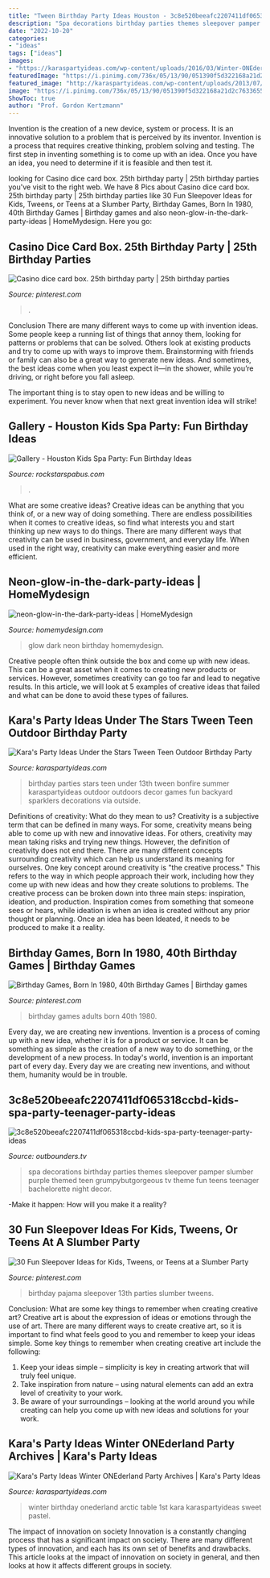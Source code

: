 ```yaml
---
title: "Tween Birthday Party Ideas Houston - 3c8e520beeafc2207411df065318ccbd-kids-spa-party-teenager-party-ideas"
description: "Spa decorations birthday parties themes sleepover pamper slumber purple themed teen grumpybutgorgeous tv theme fun teens teenager bachelorette night decor"
date: "2022-10-20"
categories:
- "ideas"
tags: ["ideas"]
images:
- "https://karaspartyideas.com/wp-content/uploads/2016/03/Winter-ONEderland-Birthday-Party-via-Karas-Party-Ideas-KarasPartyIdeas.com33.jpg"
featuredImage: "https://i.pinimg.com/736x/05/13/90/051390f5d322168a21d2c763365523c5.jpg"
featured_image: "http://karaspartyideas.com/wp-content/uploads/2013/07/IMG_1575-682x1024_599x9001.jpg"
image: "https://i.pinimg.com/736x/05/13/90/051390f5d322168a21d2c763365523c5.jpg"
ShowToc: true
author: "Prof. Gordon Kertzmann"
---
```



Invention is the creation of a new device, system or process. It is an innovative solution to a problem that is perceived by its inventor. Invention is a process that requires creative thinking, problem solving and testing. The first step in inventing something is to come up with an idea. Once you have an idea, you need to determine if it is feasible and then test it.

	

		
looking for Casino dice card box. 25th birthday party | 25th birthday parties you've visit to the right web. We have 8 Pics about Casino dice card box. 25th birthday party | 25th birthday parties like 30 Fun Sleepover Ideas for Kids, Tweens, or Teens at a Slumber Party, Birthday Games, Born In 1980, 40th Birthday Games | Birthday games and also neon-glow-in-the-dark-party-ideas | HomeMydesign. Here you go:
		
    
## Casino Dice Card Box. 25th Birthday Party | 25th Birthday Parties

<img loading=lazy src="https://i.pinimg.com/736x/b9/f0/bc/b9f0bcb0923714b6a55377f2a4abd93e.jpg" onerror="this.onerror=null;this.src='https://tse4.mm.bing.net/th?id=OIP.4nc8rmUQ2Jn4qj2jEORLVQHaHa&amp;pid=15.1';" alt="Casino dice card box. 25th birthday party | 25th birthday parties">

_Source: pinterest.com_

>. 

	

Conclusion
There are many different ways to come up with invention ideas. Some people keep a running list of things that annoy them, looking for patterns or problems that can be solved. Others look at existing products and try to come up with ways to improve them.
 Brainstorming with friends or family can also be a great way to generate new ideas. And sometimes, the best ideas come when you least expect it—in the shower, while you’re driving, or right before you fall asleep.

The important thing is to stay open to new ideas and be willing to experiment. You never know when that next great invention idea will strike!

    
## Gallery - Houston Kids Spa Party: Fun Birthday Ideas

<img loading=lazy src="http://rockstarspabus.com/wp-content/uploads/2017/07/rock-star-spa-bus-gallery-katy-tx.jpg" onerror="this.onerror=null;this.src='https://tse4.mm.bing.net/th?id=OIP.AlguWMM808E9Juf-cW424gHaE8&amp;pid=15.1';" alt="Gallery - Houston Kids Spa Party: Fun Birthday Ideas">

_Source: rockstarspabus.com_

>. 

	

What are some creative ideas?
Creative ideas can be anything that you think of, or a new way of doing something. There are endless possibilities when it comes to creative ideas, so find what interests you and start thinking up new ways to do things. There are many different ways that creativity can be used in business, government, and everyday life. When used in the right way, creativity can make everything easier and more efficient.

    
## Neon-glow-in-the-dark-party-ideas | HomeMydesign

<img loading=lazy src="https://homemydesign.com/wp-content/uploads/2015/11/neon-glow-in-the-dark-party-ideas.jpg" onerror="this.onerror=null;this.src='https://tse3.mm.bing.net/th?id=OIP.qBEUJTas9tEi29L8M3oPAQHaMa&amp;pid=15.1';" alt="neon-glow-in-the-dark-party-ideas | HomeMydesign">

_Source: homemydesign.com_

>glow dark neon birthday homemydesign. 

	

Creative people often think outside the box and come up with new ideas. This can be a great asset when it comes to creating new products or services. However, sometimes creativity can go too far and lead to negative results. In this article, we will look at 5 examples of creative ideas that failed and what can be done to avoid these types of failures.

    
## Kara&#039;s Party Ideas Under The Stars Tween Teen Outdoor Birthday Party

<img loading=lazy src="http://karaspartyideas.com/wp-content/uploads/2013/07/IMG_1575-682x1024_599x9001.jpg" onerror="this.onerror=null;this.src='https://tse4.mm.bing.net/th?id=OIP.hyFd912zxfhMdmo7h7TzwQHaLI&amp;pid=15.1';" alt="Kara&#039;s Party Ideas Under the Stars Tween Teen Outdoor Birthday Party">

_Source: karaspartyideas.com_

>birthday parties stars teen under 13th tween bonfire summer karaspartyideas outdoor outdoors decor games fun backyard sparklers decorations via outside. 

	

Definitions of creativity: What do they mean to us?
Creativity is a subjective term that can be defined in many ways. For some, creativity means being able to come up with new and innovative ideas. For others, creativity may mean taking risks and trying new things. However, the definition of creativity does not end there. There are many different concepts surrounding creativity which can help us understand its meaning for ourselves.
One key concept around creativity is "the creative process." This refers to the way in which people approach their work, including how they come up with new ideas and how they create solutions to problems. The creative process can be broken down into three main steps: inspiration, ideation, and production. Inspiration comes from something that someone sees or hears, while ideation is when an idea is created without any prior thought or planning. Once an idea has been Ideated, it needs to be produced to make it a reality.

    
## Birthday Games, Born In 1980, 40th Birthday Games | Birthday Games

<img loading=lazy src="https://i.pinimg.com/736x/88/3a/5b/883a5bc8b0ab7960b9e6c9f24b78b712.jpg" onerror="this.onerror=null;this.src='https://tse1.mm.bing.net/th?id=OIP.ZBx9b1q0Vsrj4GcNJy6zdAHaLH&amp;pid=15.1';" alt="Birthday Games, Born In 1980, 40th Birthday Games | Birthday games">

_Source: pinterest.com_

>birthday games adults born 40th 1980. 

	

Every day, we are creating new inventions.
Invention is a process of coming up with a new idea, whether it is for a product or service. It can be something as simple as the creation of a new way to do something, or the development of a new process. In today's world, invention is an important part of every day. Every day we are creating new inventions, and without them, humanity would be in trouble.

    
## 3c8e520beeafc2207411df065318ccbd-kids-spa-party-teenager-party-ideas

<img loading=lazy src="https://www.outbounders.tv/wp-content/uploads/2017/12/3c8e520beeafc2207411df065318ccbd-kids-spa-party-teenager-party-ideas-for-girls.jpg" onerror="this.onerror=null;this.src='https://tse4.mm.bing.net/th?id=OIP.dsnLAy5Yvs5pp2gJXb7h_wHaJ4&amp;pid=15.1';" alt="3c8e520beeafc2207411df065318ccbd-kids-spa-party-teenager-party-ideas">

_Source: outbounders.tv_

>spa decorations birthday parties themes sleepover pamper slumber purple themed teen grumpybutgorgeous tv theme fun teens teenager bachelorette night decor. 

	

-Make it happen: How will you make it a reality?

    
## 30 Fun Sleepover Ideas For Kids, Tweens, Or Teens At A Slumber Party

<img loading=lazy src="https://i.pinimg.com/736x/05/13/90/051390f5d322168a21d2c763365523c5.jpg" onerror="this.onerror=null;this.src='https://tse1.mm.bing.net/th?id=OIP.I0xRCF8xnFV0RYE0VR7FywHaLH&amp;pid=15.1';" alt="30 Fun Sleepover Ideas for Kids, Tweens, or Teens at a Slumber Party">

_Source: pinterest.com_

>birthday pajama sleepover 13th parties slumber tweens. 

	

Conclusion: What are some key things to remember when creating creative art?
Creative art is about the expression of ideas or emotions through the use of art. There are many different ways to create creative art, so it is important to find what feels good to you and remember to keep your ideas simple. Some key things to remember when creating creative art include the following:
1. Keep your ideas simple – simplicity is key in creating artwork that will truly feel unique.
2. Take inspiration from nature – using natural elements can add an extra level of creativity to your work.
3. Be aware of your surroundings – looking at the world around you while creating can help you come up with new ideas and solutions for your work.

    
## Kara&#039;s Party Ideas Winter ONEderland Party Archives | Kara&#039;s Party Ideas

<img loading=lazy src="https://karaspartyideas.com/wp-content/uploads/2016/03/Winter-ONEderland-Birthday-Party-via-Karas-Party-Ideas-KarasPartyIdeas.com33.jpg" onerror="this.onerror=null;this.src='https://tse3.mm.bing.net/th?id=OIP.hLbh4sgZBmmr0pNRglLO8QHaDq&amp;pid=15.1';" alt="Kara&#039;s Party Ideas Winter ONEderland Party Archives | Kara&#039;s Party Ideas">

_Source: karaspartyideas.com_

>winter birthday onederland arctic table 1st kara karaspartyideas sweet pastel. 

	

The impact of innovation on society
Innovation is a constantly changing process that has a significant impact on society. There are many different types of innovation, and each has its own set of benefits and drawbacks. This article looks at the impact of innovation on society in general, and then looks at how it affects different groups in society.

